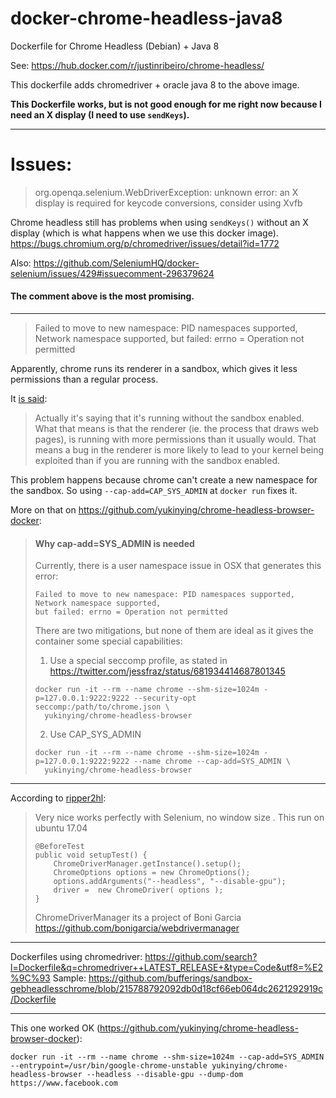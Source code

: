 # docker-chrome-headless-java8
Dockerfile for Chrome Headless (Debian) + Java 8

See: https://hub.docker.com/r/justinribeiro/chrome-headless/

This dockerfile adds chromedriver + oracle java 8 to the above image.

**This Dockerfile works, but is not good enough for me right now because I need an X display (I need to use `sendKeys`).**

------

# Issues:

> org.openqa.selenium.WebDriverException: unknown error: an X display is required for keycode conversions, consider using Xvfb

Chrome headless still has problems when using `sendKeys()` without an X display (which is what happens when we use this docker image).
https://bugs.chromium.org/p/chromedriver/issues/detail?id=1772


Also: https://github.com/SeleniumHQ/docker-selenium/issues/429#issuecomment-296379624
#### The comment above is the most promising.

-----


> Failed to move to new namespace: PID namespaces supported, Network namespace supported, but failed: errno = Operation not permitted

Apparently, chrome runs its renderer in a sandbox, which gives it less permissions than a regular process.

It [is said](https://github.com/jessfraz/dockerfiles/issues/17#issuecomment-99030326):
> Actually it's saying that it's running without the sandbox enabled. What that means is that the renderer (ie. the process that draws web pages), is running with more permissions than it usually would. That means a bug in the renderer is more likely to lead to your kernel being exploited than if you are running with the sandbox enabled.

This problem happens because chrome can't create a new namespace for the sandbox. So using `--cap-add=CAP_SYS_ADMIN` at `docker run` fixes it.

More on that on https://github.com/yukinying/chrome-headless-browser-docker:

> #### Why cap-add=SYS_ADMIN is needed
> 
> Currently, there is a user namespace issue in OSX that generates this error:
> ```
> Failed to move to new namespace: PID namespaces supported, Network namespace supported,
> but failed: errno = Operation not permitted
> ```
> 
> There are two mitigations, but none of them are ideal as it gives the container some special capabilities:
> 
> 1. Use a special seccomp profile, as stated in https://twitter.com/jessfraz/status/681934414687801345
> ```
> docker run -it --rm --name chrome --shm-size=1024m -p=127.0.0.1:9222:9222 --security-opt seccomp:/path/to/chrome.json \
>   yukinying/chrome-headless-browser
> ```
> 
> 2. Use CAP_SYS_ADMIN
> ```
> docker run -it --rm --name chrome --shm-size=1024m -p=127.0.0.1:9222:9222 --name chrome --cap-add=SYS_ADMIN \
>   yukinying/chrome-headless-browser
> ```

----

According to [ripper2hl](https://gist.github.com/addyosmani/5336747#gistcomment-2075042):

> Very nice works perfectly with Selenium, no window size .
> This run on ubuntu 17.04
> 
>     @BeforeTest
>     public void setupTest() {
>         ChromeDriverManager.getInstance().setup();
>         ChromeOptions options = new ChromeOptions();
>         options.addArguments("--headless", "--disable-gpu");
>         driver =  new ChromeDriver( options );
>     }
> 
> ChromeDriverManager its a project of Boni Garcia
> https://github.com/bonigarcia/webdrivermanager


----

Dockerfiles using chromedriver: https://github.com/search?l=Dockerfile&q=chromedriver++LATEST_RELEASE+&type=Code&utf8=%E2%9C%93
Sample: https://github.com/bufferings/sandbox-gebheadlesschrome/blob/215788792092db0d18cf66eb064dc2621292919c/Dockerfile


----

This one worked OK (https://github.com/yukinying/chrome-headless-browser-docker):

    docker run -it --rm --name chrome --shm-size=1024m --cap-add=SYS_ADMIN --entrypoint=/usr/bin/google-chrome-unstable yukinying/chrome-headless-browser --headless --disable-gpu --dump-dom https://www.facebook.com
